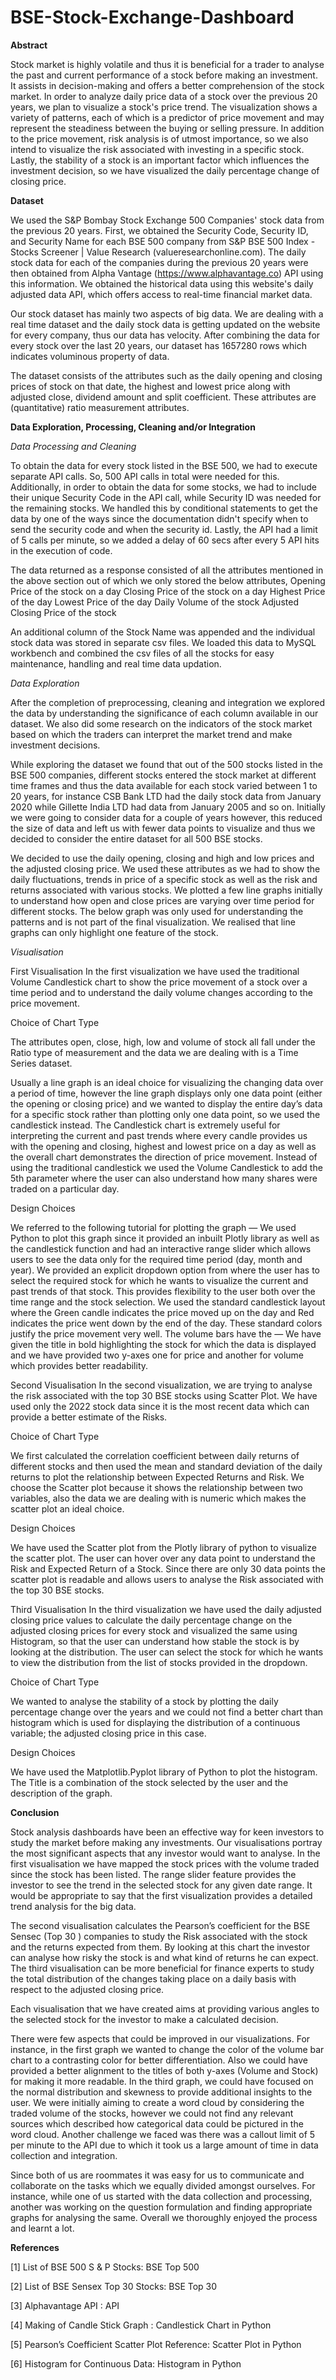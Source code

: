 # BSE-Stock-Exchange-Dashboard

**Abstract**

Stock market is highly volatile and thus it is beneficial for a trader to analyse the past and current performance of a stock before making an investment. It assists in decision-making and offers a better comprehension of the stock market. In order to analyze daily price data of a stock over the previous 20 years, we plan to visualize a stock's price trend. The visualization shows a variety of patterns, each of which is a predictor of price movement and may represent the steadiness between the buying or selling pressure. In addition to the price movement, risk analysis is of utmost importance, so we also intend to visualize the risk associated with investing in a specific stock. Lastly, the stability of a stock is an important factor which influences the investment decision, so we have visualized the daily percentage change of closing price. 

	
**Dataset**

We used the S&P Bombay Stock Exchange 500 Companies' stock data from the previous 20 years. First, we obtained the Security Code, Security ID, and Security Name for each BSE 500 company from S&P BSE 500 Index - Stocks Screener | Value Research (valueresearchonline.com). The daily stock data for each of the companies during the previous 20 years were then obtained from Alpha Vantage (https://www.alphavantage.co) API using this information. We obtained the historical data using this website's daily adjusted data API, which offers access to real-time financial market data. 

Our stock dataset has mainly two aspects of big data. We are dealing with a real time dataset and the daily stock data is getting updated on the website for every company, thus our data has velocity. After combining the data for every stock over the last 20 years, our dataset has 1657280 rows which indicates voluminous property of data. 

The dataset consists of the attributes such as the daily opening and closing prices of stock on that date, the highest and lowest price along with adjusted close, dividend amount and split coefficient. These attributes are (quantitative) ratio measurement attributes.


**Data Exploration, Processing, Cleaning and/or Integration**

_Data Processing and Cleaning_

To obtain the data for every stock listed in the BSE 500, we had to execute separate API calls. So, 500 API calls in total were needed for this. Additionally, in order to obtain the data for some stocks, we had to include their unique Security Code in the API call, while Security ID was needed for the remaining stocks. We handled this by conditional statements to get the data by one of the ways since the documentation didn't specify when to send the security code and when the security id. Lastly, the API had a limit of 5 calls per minute, so we added a delay of 60 secs after every 5 API hits in the execution of code. 


The data returned as a response consisted of all the attributes mentioned in the above section out of which we only stored the below attributes,
Opening Price of the stock on a day
Closing Price of the stock on a day
Highest Price of the day
Lowest Price of the day
Daily Volume of the stock
Adjusted Closing Price of the stock

An additional column of the Stock Name was appended and the individual stock data was stored in separate csv files. We loaded this data to MySQL workbench and combined the csv files of all the stocks for easy maintenance, handling and real time data updation.



_Data Exploration_

After the completion of preprocessing, cleaning and integration we explored the data by understanding the significance of each column available in our dataset. We also did some research on the indicators of the stock market based on which the traders can interpret the market trend and make investment decisions.

While exploring the dataset we found that out of the 500 stocks listed in the BSE 500 companies, different stocks entered the stock market at different time frames and thus the data available for each stock varied between 1 to 20 years, for instance CSB Bank LTD had the daily stock data from January 2020 while Gillette India LTD had data from January 2005 and so on. Initially we were going to consider data for a couple of years however, this reduced the size of data and left us with fewer data points to visualize and thus we decided to consider the entire dataset for all 500 BSE stocks.

We decided to use the daily opening, closing and high and low prices and the adjusted closing price. We used these attributes as we had to show the daily fluctuations, trends in price of a specific stock as well as the risk and returns associated with various stocks.  We plotted a few line graphs initially to understand how open and close prices are varying over time period for different stocks. The below graph was only used for understanding the patterns and is not part of the final visualization. We realised that line graphs can only highlight one feature of the stock.




_Visualisation_

First Visualisation
In the first visualization we have used the traditional Volume Candlestick chart to show the price movement of a stock over a time period and to understand the daily volume changes according to the price movement. 

Choice of Chart Type

The attributes open, close, high, low and volume of stock all fall under the Ratio type of measurement and the data we are dealing with is a Time Series dataset. 


Usually a line graph is an ideal choice for visualizing the changing data over a period of time, however the line graph displays only one data point (either the opening or closing price) and we wanted to display the entire day’s data for a specific stock rather than plotting only one data point, so we used the candlestick instead. The Candlestick chart is extremely useful for interpreting the current and past trends where every candle provides us with the opening and closing, highest and lowest price on a day as well as the overall chart demonstrates the direction of price movement. Instead of using the traditional candlestick we used the Volume Candlestick to add the 5th parameter where the user can also understand how many shares were traded on a particular day.

Design Choices

We referred to the following tutorial for plotting the graph —
We used Python to plot this graph since it provided an inbuilt Plotly library as well as the candlestick function and had an interactive range slider which allows users to see the data only for the required time period (day, month and year). We provided an explicit dropdown option from where the user has to select the required stock for which he wants to visualize the current and past trends of that stock. This provides flexibility to the user both over the time range and the stock selection.
We used the standard candlestick layout where the Green candle indicates the price moved up on the day and Red indicates the price went down by the end of the day. These standard colors justify the price movement very well. The volume bars have the —
We have given the title in bold highlighting the stock for which the data is displayed and we have provided two y-axes one for price and another for volume which provides better readability.

Second Visualisation
In the second visualization, we are trying to analyse the risk associated with the top 30 BSE stocks using Scatter Plot. We have used only the 2022 stock data since it is the most recent data which can provide a better estimate of the Risks.



Choice of Chart Type

We first calculated the correlation coefficient between daily returns of different stocks and then used the mean and standard deviation of the daily returns to plot the relationship between Expected Returns and Risk. We choose the Scatter plot because it shows the relationship between two variables, also the data we are dealing with is numeric which makes the scatter plot an ideal choice.

Design Choices

We have used the Scatter plot from the Plotly library of python to visualize the scatter plot. 
The user can hover over any data point to understand the Risk and Expected Return of a Stock.
Since there are only 30 data points the scatter plot is readable and allows users to analyse the Risk associated with the top 30 BSE stocks.

Third Visualisation
In the third visualization we have used the daily adjusted closing price values to calculate the daily percentage change on the adjusted closing prices for every stock and visualized the same using Histogram, so that the user can understand how stable the stock is by looking at the distribution. The user can select the stock for which he wants to view the distribution from the list of stocks provided in the dropdown.


Choice of Chart Type

We wanted to analyse the stability of a stock by plotting the daily percentage change over the years and we could not find a better chart than histogram which is used for displaying the distribution of a continuous variable; the adjusted closing price in this case.

Design Choices

We have used the Matplotlib.Pyplot library of Python to plot the histogram. The Title is a combination of the stock selected by the user and the description of the graph. 



**Conclusion**

Stock analysis dashboards have been an effective way for keen investors to study the market before making any investments. Our visualisations portray the most significant aspects that any investor would want to analyse. In the first visualisation we have mapped the stock prices with the volume traded since the stock has been listed. The range slider feature provides the investor to see the trend in the selected stock for any given date range. It would be appropriate to say that the first visualization provides a detailed trend analysis for the big data.

The second visualisation calculates the Pearson’s coefficient for the BSE Sensec (Top 30 ) companies to study the Risk associated with the stock and the returns expected from them. By looking at this chart the investor can analyse how risky the stock is and what kind of returns he can expect. The third visualisation can be more beneficial for finance experts to study the total distribution of the changes taking place on a daily basis with respect to the adjusted closing price. 

Each visualisation that we have created aims at providing various angles to the selected stock for the investor to make a calculated decision.

There were few aspects that could be improved in our visualizations. For instance, in the first graph we wanted to change the color of the volume bar chart to a contrasting color for better differentiation. Also we could have provided a better alignment to the titles of both y-axes (Volume and Stock) for making it more readable. In the third graph, we could have focused on the normal distribution and skewness to provide additional insights to the user. We were initially aiming to create a word cloud by considering the traded volume of the stocks, however we could not find any relevant sources which described how categorical data could be pictured in the word cloud. Another challenge we faced was there was a callout limit of 5 per minute to the API due to which it took us a large amount of time in data collection and integration.

Since both of us are roommates it was easy for us to communicate and collaborate on the tasks which we equally divided amongst ourselves. For instance, while one of us started with the data collection and processing, another was working on the question formulation and finding appropriate graphs for analysing the same. Overall we thoroughly enjoyed the process and learnt a lot.

**References**

[1] List of BSE 500 S & P Stocks: BSE Top 500

[2] List of BSE Sensex Top 30 Stocks: BSE Top 30

[3] Alphavantage API : API

[4] Making of Candle Stick Graph : Candlestick Chart in Python

[5] Pearson’s Coefficient Scatter Plot Reference: Scatter Plot in Python

[6] Histogram for Continuous Data: Histogram in Python
